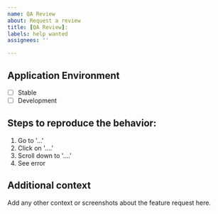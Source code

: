 ```yaml
---
name: QA Review
about: Request a review
title: [QA Review]:
labels: help wanted
assignees: ''

---
```


## Application Environment
- [ ] Stable
- [ ] Development

## Steps to reproduce the behavior:
1. Go to '...'
2. Click on '....'
3. Scroll down to '....'
4. See error

## Additional context
Add any other context or screenshots about the feature request here.
